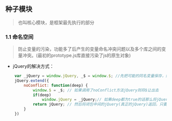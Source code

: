 ## 种子模块
> 也叫核心模块，是框架最先执行的部分
### 1.1 命名空间
> 防止变量的污染，功能多了后产生的变量命名冲突问题以及多个库之间的变量冲突。(最初的prototype.js库直接污染了js的原生对象)

- jQuery的解决方式：
``` javascript
    var _jQuery = window.jQuery, _$ = window.$; //先把可能的同名变量保存，如果没有的话那么_jQuery,_$为undefined
    jQuery.extend({
        noConflict: function(deep) {
            window.$ = _$; // 如果调用了noConflict方法jQuery则将$让出去
            if(deep)
                window.jQuery = _jQuery;// 如果deep都为true的话那么将jQuery也让出去
            return jQuery; // 然后将闭包中间的jQuery(真正的jQuery)返回，只要调用noConflict方法时在外面用自己命名的变量接住就行。
        }
    })
```
